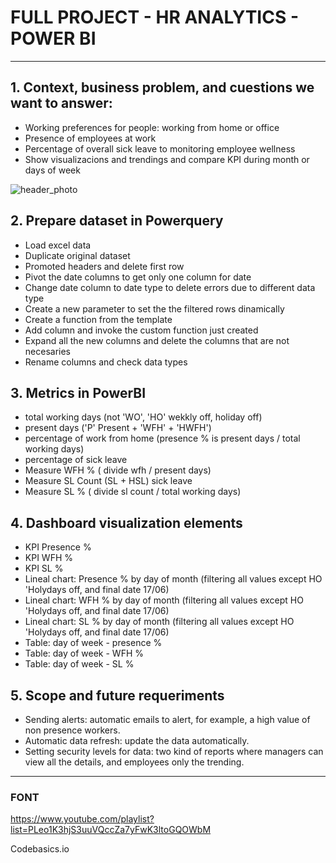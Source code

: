 # FULL PROJECT - HR ANALYTICS - POWER BI

---

## 1. Context, business problem, and cuestions we want to answer:

- Working preferences for people: working from home or office
- Presence of employees at work
- Percentage of overall sick leave to monitoring employee wellness
- Show visualizacions and trendings and compare KPI during month or days of week

![header_photo](https://github.com/CarlEstP/attendance_work/blob/main/media/powerbi_capture.PNG)

## 2. Prepare dataset in Powerquery

- Load excel data
- Duplicate original dataset
- Promoted headers and delete first row
- Pivot the date columns to get only one column for date
- Change date column to date type to delete errors due to different data type
- Create a new parameter to set the the filtered rows dinamically
- Create a function from the template
- Add column and invoke the custom function just created
- Expand all the new columns and delete the columns that are not necesaries
- Rename columns and check data types

## 3. Metrics in PowerBI

- total working days (not 'WO', 'HO' wekkly off, holiday off)
- present days ('P' Present + 'WFH' + 'HWFH')
- percentage of work from home (presence % is present days / total working days)
- percentage of sick leave
- Measure WFH % ( divide wfh / present days)
- Measure SL Count (SL + HSL) sick leave
- Measure SL % ( divide sl count / total working days)

## 4. Dashboard visualization elements

- KPI Presence %
- KPI WFH %
- KPI SL %
- Lineal chart: Presence % by day of month (filtering all values except HO 'Holydays off, and final date 17/06)
- Lineal chart: WFH % by day of month (filtering all values except HO 'Holydays off, and final date 17/06)
- Lineal chart: SL % by day of month (filtering all values except HO 'Holydays off, and final date 17/06)
- Table: day of week - presence %
- Table: day of week - WFH %
- Table: day of week - SL %

## 5. Scope and future requeriments

- Sending alerts: automatic emails to alert, for example, a high value of non presence workers.
- Automatic data refresh: update the data automatically.
- Setting security levels for data: two kind of reports where managers can view all the details, and employees only the trending.

---

### FONT

https://www.youtube.com/playlist?list=PLeo1K3hjS3uuVQccZa7yFwK3ltoGQOWbM

Codebasics.io
